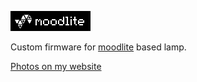 ![moodlite](logo.png)

Custom firmware for [moodlite](https://moodlite.co.uk) based lamp.

[Photos on my website](https://galerie.strangeplanet.fr/index.php?/category/191)
